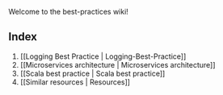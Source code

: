 Welcome to the best-practices wiki!
## Index
1. [[Logging Best Practice | Logging-Best-Practice]]
2. [[Microservices architecture | Microservices architecture]]
3. [[Scala best practice | Scala best practice]]
4. [[Similar resources | Resources]]